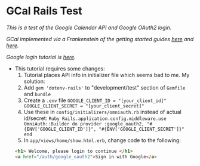 # GCal Rails Test

_This is a test of the Google Calendar API and Google OAuth2 login._

_GCal implemented via a Frankenstein of the getting started guides [here](https://developers.google.com/google-apps/calendar/quickstart/ruby) and [here](https://developers.google.com/api-client-library/ruby/auth/web-app)._

_Google login tutorial is [here](https://medium.com/@ajayramesh/social-login-with-omniauth-and-rails-5-0-ad2bbd2a998e)._
* This tutorial requires some changes:
  1. Tutorial places API info in initializer file which seems bad to me. My solution:
    1. Add `gem 'dotenv-rails'` to "development/test" section of `Gemfile` and `bundle`
    2. Create a `.env` file
      ```
      GOOGLE_CLIENT_ID = "[your_client_id]"
      GOOGLE_CLIENT_SECRET = "[your_client_secret]"
      ```
    3. Use these in `config/initializers/omniauth.rb` instead of actual id/secret:
      ```Ruby
      Rails.application.config.middleware.use OmniAuth::Builder do
        provider :google_oauth2, "#{ENV['GOOGLE_CLIENT_ID']}", "#{ENV['GOOGLE_CLIENT_SECRET']}"
      end
      ```
  2. In `app/views/home/show.html.erb`, change code to the following:
    ```html
    <h1> Welcome, please login to continue </h1>
    <a href="/auth/google_oauth2">Sign in with Google</a>
    ```
